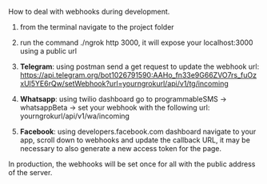 How to deal with webhooks during development.

1) from the terminal navigate to the project folder

2) run the command ./ngrok http 3000, it will expose your localhost:3000 using a public url

3) **Telegram**: using postman send a get request to update the webhook url: https://api.telegram.org/bot1026791590:AAHo_fn33e9G66ZVO7rs_fuOzxUl5YE6rQw/setWebhook?url=yourngrokurl/api/v1/tg/incoming

4) **Whatsapp**: using twilio dashboard go to programmableSMS -> whatsappBeta -> set your webhook with the following url: yourngrokurl/api/v1/wa/incoming

5) **Facebook**: using developers.facebook.com dashboard navigate to your app, scroll down to webhooks and update the callback URL, it may be
necessary to also generate a new access token for the page.

In production, the webhooks will be set once for all with the public address of the server.